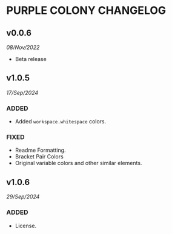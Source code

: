 # PURPLE COLONY CHANGELOG

## v0.0.6
*08/Nov/2022*

- Beta release


## v1.0.5
*17/Sep/2024*

### ADDED
- Added `workspace.whitespace` colors.

### FIXED
- Readme Formatting.
- Bracket Pair Colors
- Original variable colors and other similar elements.

## v1.0.6
*29/Sep/2024*

### ADDED
- License.